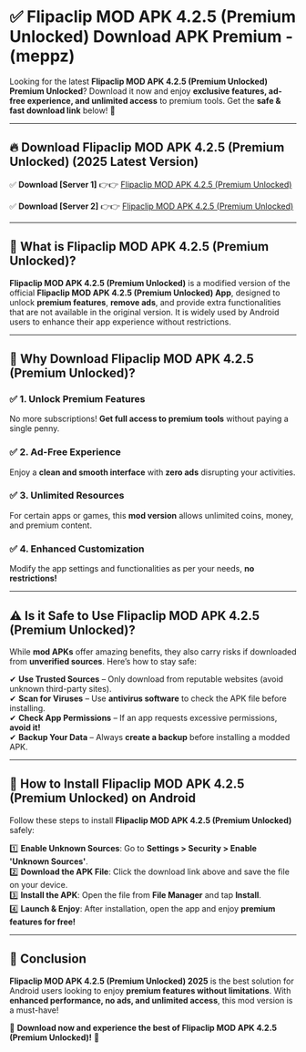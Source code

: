 
# ✅ Flipaclip MOD APK 4.2.5 (Premium Unlocked) Download APK Premium -  (meppz) 

Looking for the latest **Flipaclip MOD APK 4.2.5 (Premium Unlocked) Premium Unlocked**? Download it now and enjoy **exclusive features, ad-free experience, and unlimited access** to premium tools. Get the **safe & fast download link** below! 🚀

---

## 🔥 Download Flipaclip MOD APK 4.2.5 (Premium Unlocked) (2025 Latest Version)

✅ **Download [Server 1]** 👉👉 [Flipaclip MOD APK 4.2.5 (Premium Unlocked) ](https://apkcomod.com?title=Flipaclip_MOD_APK_4.2.5_(Premium_Unlocked))  

✅ **Download [Server 2]** 👉👉 [Flipaclip MOD APK 4.2.5 (Premium Unlocked) ](https://apkcomod.com?title=Flipaclip_MOD_APK_4.2.5_(Premium_Unlocked))  


---

## 📌 What is Flipaclip MOD APK 4.2.5 (Premium Unlocked)?

**Flipaclip MOD APK 4.2.5 (Premium Unlocked)** is a modified version of the official **Flipaclip MOD APK 4.2.5 (Premium Unlocked) App**, designed to unlock **premium features**, **remove ads**, and provide extra functionalities that are not available in the original version. It is widely used by Android users to enhance their app experience without restrictions.

---

## 🌟 Why Download Flipaclip MOD APK 4.2.5 (Premium Unlocked)?

### ✅ 1. Unlock Premium Features
No more subscriptions! **Get full access to premium tools** without paying a single penny.

### ✅ 2. Ad-Free Experience
Enjoy a **clean and smooth interface** with **zero ads** disrupting your activities.

### ✅ 3. Unlimited Resources
For certain apps or games, this **mod version** allows unlimited coins, money, and premium content.

### ✅ 4. Enhanced Customization
Modify the app settings and functionalities as per your needs, **no restrictions!**

---

## ⚠️ Is it Safe to Use Flipaclip MOD APK 4.2.5 (Premium Unlocked)?

While **mod APKs** offer amazing benefits, they also carry risks if downloaded from **unverified sources**. Here’s how to stay safe:

✔ **Use Trusted Sources** – Only download from reputable websites (avoid unknown third-party sites).  
✔ **Scan for Viruses** – Use **antivirus software** to check the APK file before installing.  
✔ **Check App Permissions** – If an app requests excessive permissions, **avoid it!**  
✔ **Backup Your Data** – Always **create a backup** before installing a modded APK.

---

## 📲 How to Install Flipaclip MOD APK 4.2.5 (Premium Unlocked) on Android

Follow these steps to install **Flipaclip MOD APK 4.2.5 (Premium Unlocked)** safely:

1️⃣ **Enable Unknown Sources**: Go to **Settings > Security > Enable 'Unknown Sources'**.  
2️⃣ **Download the APK File**: Click the download link above and save the file on your device.  
3️⃣ **Install the APK**: Open the file from **File Manager** and tap **Install**.  
4️⃣ **Launch & Enjoy**: After installation, open the app and enjoy **premium features for free!**

---

## 🚀 Conclusion

**Flipaclip MOD APK 4.2.5 (Premium Unlocked) 2025** is the best solution for Android users looking to enjoy **premium features without limitations**. With **enhanced performance, no ads, and unlimited access**, this mod version is a must-have!

🔻 **Download now and experience the best of Flipaclip MOD APK 4.2.5 (Premium Unlocked)!** 🔻

